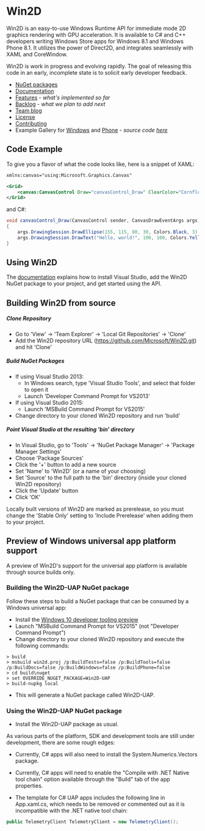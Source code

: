 # Win2D

Win2D is an easy-to-use Windows Runtime API for immediate mode 2D graphics 
rendering with GPU acceleration. It is available to C# and C++ developers writing 
Windows Store apps for Windows 8.1 and Windows Phone 8.1. It utilizes the power of 
Direct2D, and integrates seamlessly with XAML and CoreWindow.

Win2D is work in progress and evolving rapidly. The goal of releasing this code 
in an early, incomplete state is to solicit early developer feedback.

- [NuGet packages](http://www.nuget.org/packages/Win2D)
- [Documentation](http://microsoft.github.io/Win2D)
- [Features](http://github.com/Microsoft/Win2D/wiki/Features) - *what's implemented so far*
- [Backlog](http://github.com/Microsoft/Win2D/wiki/Backlog) - *what we plan to add next*
- [Team blog](http://blogs.msdn.com/b/win2d)
- [License](http://www.apache.org/licenses/LICENSE-2.0.html)
- [Contributing](http://github.com/Microsoft/Win2D/blob/master/CONTRIBUTING.md)
- Example Gallery for [Windows](http://apps.microsoft.com/windows/en-us/app/win2d-example-gallery/b668cfe1-e280-4c1e-adc1-09b7981ab084) and [Phone](http://www.windowsphone.com/en-us/store/app/win2d-example-gallery/8797b9cb-1443-475f-9a43-dd959de6fcc1) - *source code [here](https://github.com/Microsoft/Win2D/tree/master/tests/ExampleGallery/Shared)*

## Code Example
To give you a flavor of what the code looks like, here is a snippet of XAML:
```xml
xmlns:canvas="using:Microsoft.Graphics.Canvas"

<Grid>
    <canvas:CanvasControl Draw="canvasControl_Draw" ClearColor="CornflowerBlue" />
</Grid>
```
and C#:
```cs
void canvasControl_Draw(CanvasControl sender, CanvasDrawEventArgs args)
{
    args.DrawingSession.DrawEllipse(155, 115, 80, 30, Colors.Black, 3);
    args.DrawingSession.DrawText("Hello, world!", 100, 100, Colors.Yellow);
}
```

## Using Win2D

The [documentation](http://microsoft.github.io/Win2D) explains how to install Visual 
Studio, add the Win2D NuGet package to your project, and get started using the API.

## Building Win2D from source

##### Clone Repository
- Go to 'View' -> 'Team Explorer' -> 'Local Git Repositories' -> 'Clone'
- Add the Win2D repository URL (https://github.com/Microsoft/Win2D.git) and hit 'Clone'

##### Build NuGet Packages
- If using Visual Studio 2013:
  - In Windows search, type 'Visual Studio Tools', and select that folder to open it
  - Launch 'Developer Command Prompt for VS2013' 
- If using Visual Studio 2015:
  - Launch 'MSBuild Command Prompt for VS2015'
- Change directory to your cloned Win2D repository and run 'build'

##### Point Visual Studio at the resulting 'bin' directory
- In Visual Studio, go to 'Tools' -> 'NuGet Package Manager' -> 'Package Manager Settings'
- Choose 'Package Sources'
- Click the '+' button to add a new source
- Set 'Name' to 'Win2D' (or a name of your choosing)
- Set 'Source' to the full path to the 'bin' directory (inside your cloned Win2D repository)
- Click the 'Update' button
- Click 'OK'

Locally built versions of Win2D are marked as prerelease, so you must change the 'Stable 
Only' setting to 'Include Prerelease' when adding them to your project.


## Preview of Windows universal app platform support

A preview of Win2D's support for the universal app platform is available through
source builds only.

### Building the Win2D-UAP NuGet package

Follow these steps to build a NuGet package that can be consumed by a Windows
universal app:

- Install the [Windows 10 developer tooling
  preview](http://blogs.windows.com/buildingapps/2015/03/23/windows-10-developer-tooling-preview-now-available-to-windows-insiders/)
- Launch "MSBuild Command Prompt for VS2015" (not "Developer Command Prompt")
- Change directory to your cloned Win2D repository and execute the following commands:

```console
> build
> msbuild win2d.proj /p:BuildTests=false /p:BuildTools=false /p:BuildDocs=false /p:BuildWindows=false /p:BuildPhone=false
> cd build\nuget
> set OVERRIDE_NUGET_PACKAGE=Win2D-UAP
> build-nupkg local
```

- This will generate a NuGet package called Win2D-UAP.


### Using the Win2D-UAP NuGet package

- Install the Win2D-UAP package as usual.

As various parts of the platform, SDK and development tools are still under
development, there are some rough edges:

- Currently, C# apps will also need to install the System.Numerics.Vectors package.

- Currently, C# apps will need to enable the "Compile with .NET Native tool
  chain" option available through the "Build" tab of the app properties.

- The template for C# UAP apps includes the following line in App.xaml.cs, which
  needs to be removed or commented out as it is incompatible with the .NET
  native tool chain:

```C#
public TelemetryClient TelemetryClient = new TelemetryClient();
```

